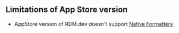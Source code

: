 ## Limitations of App Store version

* AppStore version of RDM.dev doesn't support [Native Formatters](native-formatters.md)
  
  
